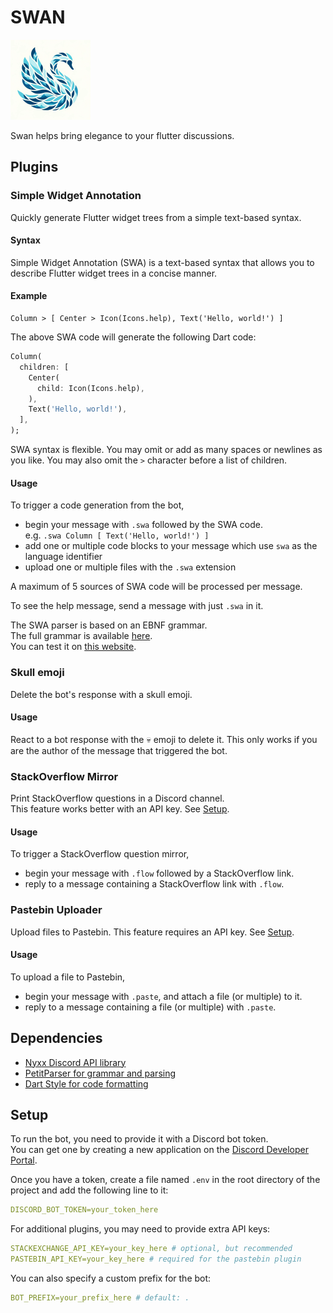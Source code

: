 # SWAN

<img src="assets/icon.png" width="128" height="128"/>

Swan helps bring elegance to your flutter discussions.

## Plugins

### Simple Widget Annotation

Quickly generate Flutter widget trees from a simple text-based syntax.

#### Syntax

Simple Widget Annotation (SWA) is a text-based syntax that allows you to describe Flutter widget trees in a concise manner.

#### Example

```plaintext
Column > [ Center > Icon(Icons.help), Text('Hello, world!') ]
```

The above SWA code will generate the following Dart code:

```dart
Column(
  children: [
    Center(
      child: Icon(Icons.help),
    ),
    Text('Hello, world!'),
  ],
);
```

SWA syntax is flexible.
You may omit or add as many spaces or newlines as you like.
You may also omit the `>` character before a list of children.

#### Usage

To trigger a code generation from the bot,

- begin your message with `.swa` followed by the SWA code.  
  e.g. `.swa Column [ Text('Hello, world!') ]`
- add one or multiple code blocks to your message which use `swa` as the language identifier
- upload one or multiple files with the `.swa` extension

A maximum of 5 sources of SWA code will be processed per message.

To see the help message, send a message with just `.swa` in it.

The SWA parser is based on an EBNF grammar.  
The full grammar is available [here](/lib/plugins/swa/grammar.ebnf).  
You can test it on [this website](https://bnfplayground.pauliankline.com/).

### Skull emoji

Delete the bot's response with a skull emoji.

#### Usage

React to a bot response with the 💀 emoji to delete it.
This only works if you are the author of the message that triggered the bot.

### StackOverflow Mirror

Print StackOverflow questions in a Discord channel.  
This feature works better with an API key. See [Setup](#setup).

#### Usage

To trigger a StackOverflow question mirror,

- begin your message with `.flow` followed by a StackOverflow link.
- reply to a message containing a StackOverflow link with `.flow`.

### Pastebin Uploader

Upload files to Pastebin.
This feature requires an API key. See [Setup](#setup).

#### Usage

To upload a file to Pastebin,

- begin your message with `.paste`, and attach a file (or multiple) to it.
- reply to a message containing a file (or multiple) with `.paste`.

## Dependencies

- [Nyxx Discord API library](https://pub.dev/packages/nyxx)
- [PetitParser for grammar and parsing](https://pub.dev/packages/petitparser)
- [Dart Style for code formatting](https://pub.dev/packages/dart_style)

## Setup

To run the bot, you need to provide it with a Discord bot token.  
You can get one by creating a new application on the [Discord Developer Portal](https://discord.com/developers/applications).

Once you have a token, create a file named `.env` in the root directory of the project and add the following line to it:

```yml
DISCORD_BOT_TOKEN=your_token_here
```

For additional plugins, you may need to provide extra API keys:

```yml
STACKEXCHANGE_API_KEY=your_key_here # optional, but recommended
PASTEBIN_API_KEY=your_key_here # required for the pastebin plugin
```

You can also specify a custom prefix for the bot:

```yml
BOT_PREFIX=your_prefix_here # default: .
```
